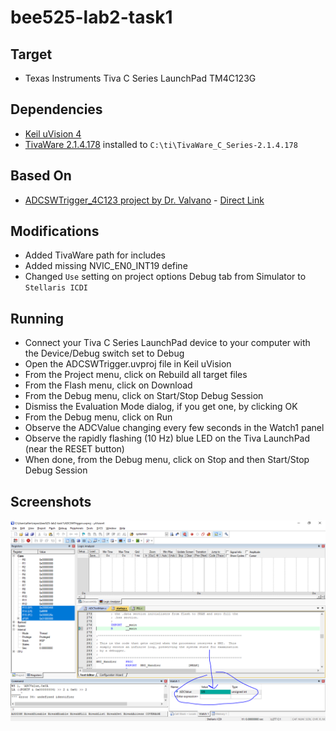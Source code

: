 # bee525-lab2-task1

## Target

- Texas Instruments Tiva C Series LaunchPad TM4C123G

## Dependencies

- [Keil uVision 4](https://www.keil.com/demo/eval/armv4.htm)
- [TivaWare 2.1.4.178](http://www.ti.com/tool/SW-TM4C) installed to `C:\ti\TivaWare_C_Series-2.1.4.178`

## Based On

- [ADCSWTrigger_4C123 project by Dr. Valvano](http://users.ece.utexas.edu/~valvano/arm/) - [Direct Link](http://users.ece.utexas.edu/~valvano/arm/ADCSWTrigger_4C123.zip)

## Modifications

- Added TivaWare path for includes
- Added missing NVIC_EN0_INT19 define
- Changed `Use` setting on project options Debug tab from Simulator to `Stellaris ICDI`

## Running

- Connect your Tiva C Series LaunchPad device to your computer with the Device/Debug switch set to Debug
- Open the ADCSWTrigger.uvproj file in Keil uVision
- From the Project menu, click on Rebuild all target files
- From the Flash menu, click on Download
- From the Debug menu, click on Start/Stop Debug Session
- Dismiss the Evaluation Mode dialog, if you get one, by clicking OK
- From the Debug menu, click on Run
- Observe the ADCValue changing every few seconds in the Watch1 panel
- Observe the rapidly flashing (10 Hz) blue LED on the Tiva LaunchPad (near the RESET button)
- When done, from the Debug menu, click on Stop and then Start/Stop Debug Session

## Screenshots

![Screenshot](images/debugging.PNG)


